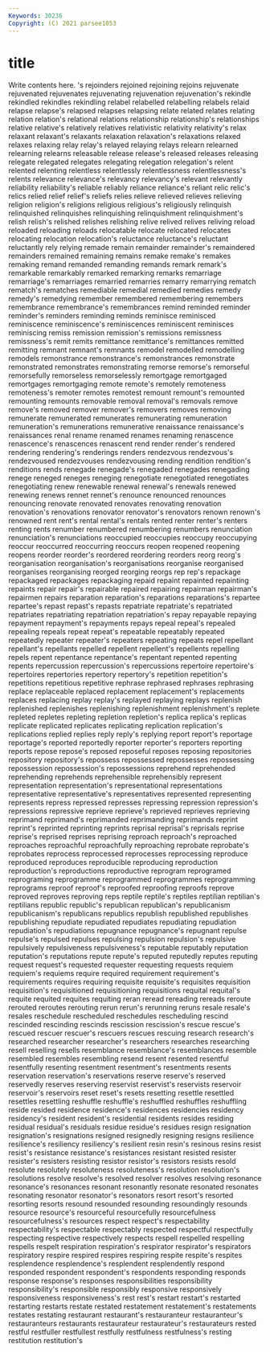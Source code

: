 ```yaml
---
Keywords: 30236
Copyright: (C) 2021 parsee1053
---
```


# title

Write contents here.
's rejoinders rejoined rejoining rejoins rejuvenate
rejuvenated rejuvenates rejuvenating rejuvenation rejuvenation's rekindle rekindled rekindles rekindling relabel
relabelled relabelling relabels relaid relapse relapse's relapsed relapses relapsing relate
related relates relating relation relation's relational relations relationship relationship's relationships
relative relative's relatively relatives relativistic relativity relativity's relax relaxant relaxant's
relaxants relaxation relaxation's relaxations relaxed relaxes relaxing relay relay's relayed
relaying relays relearn relearned relearning relearns releasable release release's released
releases releasing relegate relegated relegates relegating relegation relegation's relent relented
relenting relentless relentlessly relentlessness relentlessness's relents relevance relevance's relevancy relevancy's
relevant relevantly reliability reliability's reliable reliably reliance reliance's reliant relic
relic's relics relied relief relief's reliefs relies relieve relieved relieves
relieving religion religion's religions religious religious's religiously relinquish relinquished relinquishes
relinquishing relinquishment relinquishment's relish relish's relished relishes relishing relive relived
relives reliving reload reloaded reloading reloads relocatable relocate relocated relocates
relocating relocation relocation's reluctance reluctance's reluctant reluctantly rely relying remade
remain remainder remainder's remaindered remainders remained remaining remains remake remake's
remakes remaking remand remanded remanding remands remark remark's remarkable remarkably
remarked remarking remarks remarriage remarriage's remarriages remarried remarries remarry remarrying
rematch rematch's rematches remediable remedial remedied remedies remedy remedy's remedying
remember remembered remembering remembers remembrance remembrance's remembrances remind reminded reminder
reminder's reminders reminding reminds reminisce reminisced reminiscence reminiscence's reminiscences reminiscent
reminisces reminiscing remiss remission remission's remissions remissness remissness's remit remits
remittance remittance's remittances remitted remitting remnant remnant's remnants remodel remodelled
remodelling remodels remonstrance remonstrance's remonstrances remonstrate remonstrated remonstrates remonstrating remorse
remorse's remorseful remorsefully remorseless remorselessly remortgage remortgaged remortgages remortgaging remote
remote's remotely remoteness remoteness's remoter remotes remotest remount remount's remounted
remounting remounts removable removal removal's removals remove remove's removed remover
remover's removers removes removing remunerate remunerated remunerates remunerating remuneration remuneration's
remunerations remunerative renaissance renaissance's renaissances renal rename renamed renames renaming
renascence renascence's renascences renascent rend render render's rendered rendering rendering's
renderings renders rendezvous rendezvous's rendezvoused rendezvouses rendezvousing rending rendition rendition's
renditions rends renegade renegade's renegaded renegades renegading renege reneged reneges
reneging renegotiate renegotiated renegotiates renegotiating renew renewable renewal renewal's renewals
renewed renewing renews rennet rennet's renounce renounced renounces renouncing renovate
renovated renovates renovating renovation renovation's renovations renovator renovator's renovators renown
renown's renowned rent rent's rental rental's rentals rented renter renter's
renters renting rents renumber renumbered renumbering renumbers renunciation renunciation's renunciations
reoccupied reoccupies reoccupy reoccupying reoccur reoccurred reoccurring reoccurs reopen reopened
reopening reopens reorder reorder's reordered reordering reorders reorg reorg's reorganisation
reorganisation's reorganisations reorganise reorganised reorganises reorganising reorged reorging reorgs rep
rep's repackage repackaged repackages repackaging repaid repaint repainted repainting repaints
repair repair's repairable repaired repairing repairman repairman's repairmen repairs reparation
reparation's reparations reparations's repartee repartee's repast repast's repasts repatriate repatriate's
repatriated repatriates repatriating repatriation repatriation's repay repayable repaying repayment repayment's
repayments repays repeal repeal's repealed repealing repeals repeat repeat's repeatable
repeatably repeated repeatedly repeater repeater's repeaters repeating repeats repel repellant
repellant's repellants repelled repellent repellent's repellents repelling repels repent repentance
repentance's repentant repented repenting repents repercussion repercussion's repercussions repertoire repertoire's
repertoires repertories repertory repertory's repetition repetition's repetitions repetitious repetitive rephrase
rephrased rephrases rephrasing replace replaceable replaced replacement replacement's replacements replaces
replacing replay replay's replayed replaying replays replenish replenished replenishes replenishing
replenishment replenishment's replete repleted repletes repleting repletion repletion's replica replica's
replicas replicate replicated replicates replicating replication replication's replications replied replies
reply reply's replying report report's reportage reportage's reported reportedly reporter
reporter's reporters reporting reports repose repose's reposed reposeful reposes reposing
repositories repository repository's repossess repossessed repossesses repossessing repossession repossession's repossessions
reprehend reprehended reprehending reprehends reprehensible reprehensibly represent representation representation's representational
representations representative representative's representatives represented representing represents repress repressed represses
repressing repression repression's repressions repressive reprieve reprieve's reprieved reprieves reprieving
reprimand reprimand's reprimanded reprimanding reprimands reprint reprint's reprinted reprinting reprints
reprisal reprisal's reprisals reprise reprise's reprised reprises reprising reproach reproach's
reproached reproaches reproachful reproachfully reproaching reprobate reprobate's reprobates reprocess reprocessed
reprocesses reprocessing reproduce reproduced reproduces reproducible reproducing reproduction reproduction's reproductions
reproductive reprogram reprogramed reprograming reprogramme reprogrammed reprogrammes reprogramming reprograms reproof
reproof's reproofed reproofing reproofs reprove reproved reproves reproving reps reptile
reptile's reptiles reptilian reptilian's reptilians republic republic's republican republican's republicanism
republicanism's republicans republics republish republished republishes republishing repudiate repudiated repudiates
repudiating repudiation repudiation's repudiations repugnance repugnance's repugnant repulse repulse's repulsed
repulses repulsing repulsion repulsion's repulsive repulsively repulsiveness repulsiveness's reputable reputably
reputation reputation's reputations repute repute's reputed reputedly reputes reputing request
request's requested requester requesting requests requiem requiem's requiems require required
requirement requirement's requirements requires requiring requisite requisite's requisites requisition requisition's
requisitioned requisitioning requisitions requital requital's requite requited requites requiting reran
reread rereading rereads reroute rerouted reroutes rerouting rerun rerun's rerunning
reruns resale resale's resales reschedule rescheduled reschedules rescheduling rescind rescinded
rescinding rescinds rescission rescission's rescue rescue's rescued rescuer rescuer's rescuers
rescues rescuing research research's researched researcher researcher's researchers researches researching
resell reselling resells resemblance resemblance's resemblances resemble resembled resembles resembling
resend resent resented resentful resentfully resenting resentment resentment's resentments resents
reservation reservation's reservations reserve reserve's reserved reservedly reserves reserving reservist
reservist's reservists reservoir reservoir's reservoirs reset reset's resets resetting resettle
resettled resettles resettling reshuffle reshuffle's reshuffled reshuffles reshuffling reside resided
residence residence's residences residencies residency residency's resident resident's residential residents
resides residing residual residual's residuals residue residue's residues resign resignation
resignation's resignations resigned resignedly resigning resigns resilience resilience's resiliency resiliency's
resilient resin resin's resinous resins resist resist's resistance resistance's resistances
resistant resisted resister resister's resisters resisting resistor resistor's resistors resists
resold resolute resolutely resoluteness resoluteness's resolution resolution's resolutions resolve resolve's
resolved resolver resolves resolving resonance resonance's resonances resonant resonantly resonate
resonated resonates resonating resonator resonator's resonators resort resort's resorted resorting
resorts resound resounded resounding resoundingly resounds resource resource's resourceful resourcefully
resourcefulness resourcefulness's resources respect respect's respectability respectability's respectable respectably respected
respectful respectfully respecting respective respectively respects respell respelled respelling respells
respelt respiration respiration's respirator respirator's respirators respiratory respire respired respires
respiring respite respite's respites resplendence resplendence's resplendent resplendently respond responded
respondent respondent's respondents responding responds response response's responses responsibilities responsibility
responsibility's responsible responsibly responsive responsively responsiveness responsiveness's rest rest's restart
restart's restarted restarting restarts restate restated restatement restatement's restatements restates
restating restaurant restaurant's restauranteur restauranteur's restauranteurs restaurants restaurateur restaurateur's restaurateurs
rested restful restfuller restfullest restfully restfulness restfulness's resting restitution restitution's
